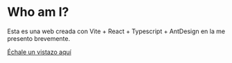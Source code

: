 # Who am I?

Esta es una web creada con Vite + React + Typescript + AntDesign en la me presento brevemente.

[Échale un vistazo aquí](https://caterinarodriguezdev.vercel.app/)

